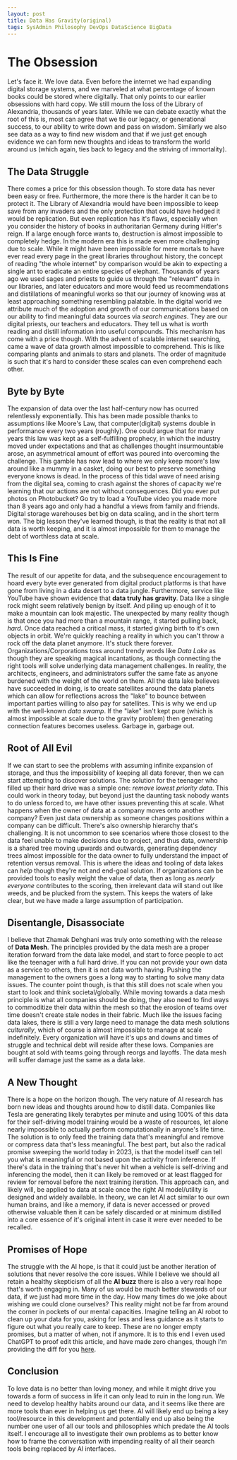 ```yaml
---
layout: post
title: Data Has Gravity(original)
tags: SysAdmin Philosophy DevOps DataScience BigData
---
```

# The Obsession
Let's face it. We love data. Even before the internet we had expanding digital storage systems, and we marveled at what percentage of known books could be stored where digitally. That only points to our earlier obsessions with hard copy. We still mourn the loss of the Library of Alexandria, thousands of years later. While we can debate exactly what the root of this is, most can agree that we tie our legacy, or generational success, to our ability to write down and pass on wisdom. Similarly we also see data as a way to find new wisdom and that if we just get enough evidence we can form new thoughts and ideas to transform the world around us (which again, ties back to legacy and the striving of immortality).

## The Data Struggle
There comes a price for this obsession though. To store data has never been easy or free. Furthermore, the more there is the harder it can be to protect it. The Library of Alexandria would have been impossible to keep save from any invaders and the only protection that could have hedged it would be replication. But even replication has it's flaws, especially when you consider the history of books in authoritarian Germany during Hitler's reign. If a large enough force wants to, destruction is almost impossible to completely hedge. In the modern era this is made even more challenging due to scale. While it might have been impossible for mere mortals to have ever read every page in the great libraries throughout history, the concept of reading "the whole internet" by comparison would be akin to expecting a single ant to eradicate an entire species of elephant. Thousands of years ago we used sages and priests to guide us through the "relevant" data in our libraries, and later educators and more would feed us recommendations and distillations of meaningful works so that our journey of knowing was at least approaching something resembling palatable. In the digital world we attribute much of the adoption and growth of our communications based on our ability to find meaningful data sources via *search engines*. They are our digital priests, our teachers and educators. They tell us what is worth reading and distill information into useful compounds. This mechanism has come with a price though. With the advent of scalable internet searching, came a wave of data growth almost impossible to comprehend. This is like comparing plants and animals to stars and planets. The order of magnitude is such that it's hard to consider these scales can even comprehend each other.

## Byte by Byte
The expansion of data over the last half-century now has ocurred relentlessly exponentially. This has been made possible thanks to assumptions like Moore's Law, that computer(digital) systems double in performance every two years (roughly). One could argue that for many years this law was kept as a self-fulfilling prophecy, in which the industry moved under expectations and that as challenges thought insurmountable arose, an asymmetrical amount of effort was poured into overcoming the challenge. This gamble has now lead to where we only keep moore's law around like a mummy in a casket, doing our best to preserve something everyone knows is dead. In the process of this tidal wave of need arising from the digital sea, coming to crash against the shores of capacity we're learning that our actions are not without consequences. Did you ever put photos on Photobucket? Go try to load a YouTube video you made more than 8 years ago and only had a handful a views from family and friends. Digital storage warehouses bet big on data scaling, and in the short term won. The big lesson they've learned though, is that the reality is that not all data is worth keeping, and it is almost impossible for them to manage the debt of worthless data at scale.

## This Is Fine
The result of our appetite for data, and the subsequence encouragement to hoard every byte ever generated from digital product platforms is that have gone from living in a data desert to a data jungle. Furthermore, service like YouTube have shown evidence that **data truly has gravity**. Data like a single rock might seem relatively benign by itself. And piling up enough of it to make a mountain can look majestic. The unexpected by many reality though is that once you had more than a mountain range, it started pulling back, *hard*. Once data reached a critical mass, it started giving birth to it's own objects in orbit. We're quickly reaching a reality in which you can't throw a rock off the data planet anymore. It's stuck there forever. Organizations/Corporations toss around trendy words like *Data Lake* as though they are speaking magical incantations, as though connecting the right tools will solve underlying data management challenges. In reality, the architects, engineers, and administrators suffer the same fate as anyone burdened with the weight of the world on them. All the data lake believes have succeeded in doing, is to create satellites around the data planets which can allow for reflections across the "lake" to bounce between important parties willing to also pay for satellites. This is why we end up with the well-known *data swamp*. If the "lake" isn't kept pure (which is almost impossible at scale due to the gravity problem) then generating connection features becomes useless. Garbage in, garbage out. 

## Root of All Evil
If we can start to see the problems with assuming infinite expansion of storage, and thus the impossibility of keeping all data forever, then we can start attempting to discover solutions. The solution for the teenager who filled up their hard drive was a simple one: *remove lowest priority data*. This could work in theory today, but beyond just the daunting task nobody wants to do unless forced to, we have other issues preventing this at scale. What happens when the owner of data at a company moves onto another company? Even just data ownership as someone changes positions within a company can be difficult. There's also ownership hierarchy that's challenging. It is not uncommon to see scenarios where those closest to the data feel unable to make decisions due to project, and thus data, ownership is a shared tree moving upwards and outwards, generating dependency trees almost impossible for the data owner to fully understand the impact of retention versus removal. This is where the ideas and tooling of data lakes can *help* though they're not and end-goal solution. If organizations can be provided tools to easily weight the value of data, then as long as *nearly everyone* contributes to the scoring, then irrelevant data will stand out like weeds, and be plucked from the system. This keeps the waters of lake clear, but we have made a large assumption of participation.

## Disentangle, Disassociate
I believe that Zhamak Dehghani was truly onto something with the release of **Data Mesh**. The principles provided by the data mesh are a proper iteration forward from the data lake model, and start to force people to act like the teenager with a full hard drive. If you can not provide your own data as a service to others, then it is not data worth having. Pushing the management to the owners goes a long way to starting to solve many data issues. The counter point though, is that this still does not scale when you start to look and think societal/globally. While moving towards a data mesh principle is what all companies should be doing, they also need to find ways to commoditize their data within the mesh so that the erosion of teams over time doesn't create stale nodes in their fabric. Much like the issues facing data lakes, there is still a very large need to manage the data mesh solutions *culturally*, which of course is almost impossible to manage at scale indefinitely. Every organization will have it's ups and downs and times of struggle and technical debt will reside after these lows. Companies are bought at sold with teams going through reorgs and layoffs. The data mesh will suffer damage just the same as a data lake.

## A New Thought
There is a hope on the horizon though. The very nature of AI research has born new ideas and thoughts around how to distill data. Companies like Tesla are generating likely terabytes per minute and using 100% of this data for their self-driving model training would be a waste of resources, let alone nearly impossible to actually perform computationally in anyone's life time. The solution is to only feed the training data that's meaningful and remove or compress data that's less meaningful. The best part, but also the radical promise sweeping the world today in 2023, is that the model itself can tell you what is meaningful or not based upon the activity from inference. If there's data in the training that's never hit when a vehicle is self-driving and inferencing the model, then it can likely be removed or at least flagged for review for removal before the next training iteration. This approach can, and likely will, be applied to data at scale once the right AI model/utility is designed and widely available. In theory, we can let AI act similar to our own human brains, and like a memory, if data is never accessed or proved otherwise valuable then it can be safely discarded or at minimum distilled into a core essence of it's original intent in case it were ever needed to be recalled.

## Promises of Hope
The struggle with the AI hope, is that it could just be another iteration of solutions that never resolve the core issues. While I believe we should all retain a healthy skepticism of all the **AI buzz** there is also a very real hope that's worth engaging in. Many of us would be much better stewards of our data, if we just had more time in the day. How many times do we joke about wishing we could clone ourselves? This reality might not be far from around the corner in pockets of our mental capacities. Imagine telling an AI robot to clean up your data for you, asking for less and less guidance as it starts to figure out what you really care to keep. These are no longer empty promises, but a matter of when, not if anymore. It is to this end I even used ChatGPT to proof edit this article, and have made zero changes, though I'm providing the diff for you [here](https://gist.github.com/nshobe/69d7c3c8983880d7efd142a3895e7873.js).

## Conclusion
To love data is no better than loving money, and while it might drive you towards a form of success in life it can only lead to ruin in the long run. We need to develop healthy habits around our data, and it seems like there are more tools than ever in helping us get there. AI will likely end up being a key tool/resource in this development and potentially end up also being the number one user of all our tools and philosophies which predate the AI tools itself. I encourage all to investigate their own problems as to better know how to frame the conversation with impending reality of all their search tools being replaced by AI interfaces.